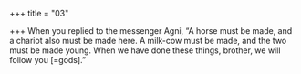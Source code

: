 +++
title = "03"

+++
When you replied to the messenger Agni, “A horse must be made, and a  chariot also must be made here.
A milk-cow must be made, and the two must be made young. When we  have done these things, brother, we will follow you [=gods].”